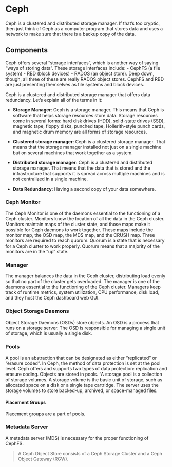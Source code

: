 # Ceph

Ceph is a clustered and distributed storage manager. If that’s too cryptic, then just think of Ceph as a computer program that stores data and uses a network to make sure that there is a backup copy of the data.

## Components

Ceph offers several “storage interfaces”, which is another way of saying “ways of storing data”. These storage interfaces include: - CephFS (a file system) - RBD (block devices) - RADOS (an object store). Deep down, though, all three of these are really RADOS object stores. CephFS and RBD are just presenting themselves as file systems and block devices.

Ceph is a clustered and distributed storage manager that offers data redundancy. Let’s explain all of the terms in it:

* **Storage Manager**: Ceph is a storage manager. This means that Ceph is software that helps storage resources store data. Storage resources come in several forms: hard disk drives (HDD), solid-state drives (SSD), magnetic tape, floppy disks, punched tape, Hollerith-style punch cards, and magnetic drum memory are all forms of storage resources.

* **Clustered storage manager**: Ceph is a clustered storage manager. That means that the storage manager installed not just on a single machine but on several machines that work together as a system.

* **Distributed storage manager**: Ceph is a clustered and distributed storage manager. That means that the data that is stored and the infrastructure that supports it is spread across multiple machines and is not centralized in a single machine.

* **Data Redundancy**: Having a second copy of your data somewhere.

### Ceph Monitor

The Ceph Monitor is one of the daemons essential to the functioning of a Ceph cluster. Monitors know the location of all the data in the Ceph cluster. Monitors maintain maps of the cluster state, and those maps make it possible for Ceph daemons to work together. These maps include the monitor map, the OSD map, the MDS map, and the CRUSH map. Three monitors are required to reach quorum. Quorum is a state that is necessary for a Ceph cluster to work properly. Quorum means that a majority of the monitors are in the “up” state.

### Manager

The manager balances the data in the Ceph cluster, distributing load evenly so that no part of the cluster gets overloaded. The manager is one of the daemons essential to the functioning of the Ceph cluster. Managers keep track of runtime metrics, system utilization, CPU performance, disk load, and they host the Ceph dashboard web GUI.

### Object Storage Daemons

Object Storage Daemons (OSDs) store objects. An OSD is a process that runs on a storage server. The OSD is responsible for managing a single unit of storage, which is usually a single disk.

### Pools

A pool is an abstraction that can be designated as either “replicated” or “erasure coded”. In Ceph, the method of data protection is set at the pool level. Ceph offers and supports two types of data protection: replication and erasure coding. Objects are stored in pools. “A storage pool is a collection of storage volumes. A storage volume is the basic unit of storage, such as allocated space on a disk or a single tape cartridge. The server uses the storage volumes to store backed-up, archived, or space-managed files.

#### Placement Groups

Placement groups are a part of pools.

### Metadata Server

A metadata server (MDS) is necessary for the proper functioning of CephFS.

> A Ceph Object Store consists of a Ceph Storage Cluster and a Ceph Object Gateway (RGW).
